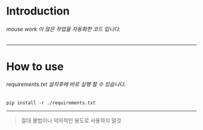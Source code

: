 # Introduction

###### mouse work 이 많은 작업을 자동화한 코드 입니다.


---






# How to use

###### requirements.txt 설치후에 바로 실행 할 수 있습니다.
`pip install -r ./requirements.txt`



---





>절대 불법이나 악의적인 용도로 사용하지 말것



